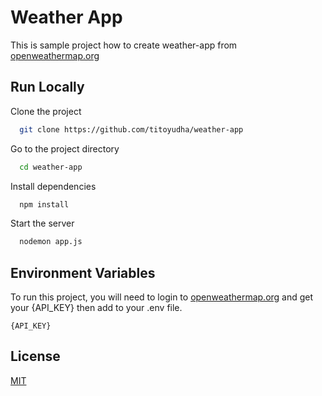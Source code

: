 
# Weather App 

This is sample project how to create weather-app from  [openweathermap.org](https://home.openweathermap.org)
## Run Locally

Clone the project

```bash
  git clone https://github.com/titoyudha/weather-app
```

Go to the project directory

```bash
  cd weather-app
```

Install dependencies

```bash
  npm install
```

Start the server

```bash
  nodemon app.js
```


## Environment Variables

To run this project, you will need to login to [openweathermap.org](https://home.openweathermap.org/api_keys) and get your {API_KEY} then add to your .env file.

`{API_KEY}`




## License

[MIT](https://choosealicense.com/licenses/mit/)

